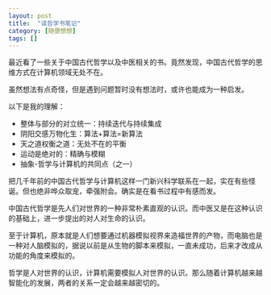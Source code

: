 ```yaml
---
layout: post
title:  "读哲学书笔记"
category: [随便想想]
tags: []
---
```


最近看了一些关于中国古代哲学以及中医相关的书。竟然发现，中国古代哲学的思维方式在计算机领域无处不在。

虽然想法有点奇怪，但是遇到问题暂时没有想法时，或许也能成为一种启发。

以下是我的理解：

- 整体与部分的对立统一：持续迭代与持续集成
- 阴阳交感万物化生：算法+算法=新算法
- 天之道权衡之道：无处不在的平衡
- 运动是绝对的：精确与模糊
- 抽象-哲学与计算机的共同点（之一）

把几千年前的中国古代哲学与计算机这样一门新兴科学联系在一起，实在有些怪诞。但也绝非哗众取宠，牵强附会。确实是在看书过程中有感而发。

中国古代哲学是先人们对世界的一种非常朴素直观的认识。而中医又是在这种认识的基础上，进一步提出的对人对生命的认识。

至于计算机，原本就是人们想要通过机器模拟视界来造福世界的产物，而电脑也是一种对人脑模拟的，据说以前是从生物的脚本来模拟，一直未成功，后来才改成从功能的角度来模拟的。

哲学是人对世界的认识，计算机需要模拟人对世界的认识。那么随着计算机越来越智能化的发展，两者的关系一定会越来越密切的。